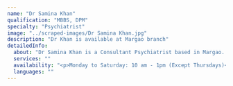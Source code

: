 ```yaml
---
name: "Dr Samina Khan"
qualification: "MBBS, DPM"
specialty: "Psychiatrist"
image: "../scraped-images/Dr Samina Khan.jpg"
description: "Dr Khan is available at Margao branch"
detailedInfo:
  about: "Dr Samina Khan is a Consultant Psychiatrist based in Margao. Her special interests are General Adult Psychiatry and Neuropsychiatry. Dr Khan is based at the Antarman Centre in Margao."
  services: ""
  availability: "<p>Monday to Saturday: 10 am - 1pm (Except Thursdays)</p>"
  languages: ""
---
```

